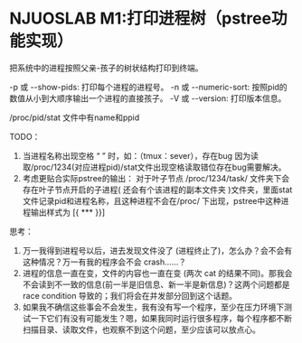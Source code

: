 # NJUOSLAB M1:打印进程树（pstree功能实现）

把系统中的进程按照父亲-孩子的树状结构打印到终端。

-p 或 --show-pids: 打印每个进程的进程号。
-n 或 --numeric-sort: 按照pid的数值从小到大顺序输出一个进程的直接孩子。
-V 或 --version: 打印版本信息。

/proc/pid/stat 文件中有name和ppid

TODO：
1. 当进程名称出现空格 “ ” 时，如：（tmux：sever），存在bug 因为读取/proc/1234(对应进程pid)/stat文件出现空格读取错位存在bug需要解决。
2. 考虑更贴合实际pstree的输出： 对于叶子节点 /proc/1234/task/ 文件夹下会存在叶子节点开启的子进程( 还会有个该进程的副本文件夹 )文件夹，里面stat文件记录pid和进程名称，且这种进程不会在/proc/ 下出现，pstree中这种进程输出样式为 [{   ***  }}]

思考：
1. 万一我得到进程号以后，进去发现文件没了 (进程终止了)，怎么办？会不会有这种情况？万一有我的程序会不会 crash……？
2. 进程的信息一直在变，文件的内容也一直在变 (两次 cat 的结果不同)。那我会不会读到不一致的信息(前一半是旧信息、新一半是新信息)？这两个问题都是 race condition 导致的；我们将会在并发部分回到这个话题。
3. 如果我不确信这些事会不会发生，我有没有写一个程序，至少在压力环境下测试一下它们有没有可能发生？嗯，如果我同时运行很多程序，每个程序都不断扫描目录、读取文件，也观察不到这个问题，至少应该可以放点心。

